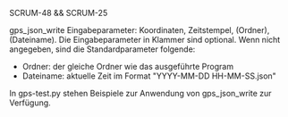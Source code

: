 SCRUM-48 && SCRUM-25

gps_json_write Eingabeparameter: Koordinaten, Zeitstempel, (Ordner), (Dateiname).
Die Eingabeparameter in Klammer sind optional.
Wenn nicht angegeben, sind die Standardparameter folgende:
- Ordner: der gleiche Ordner wie das ausgeführte Program
- Dateiname: aktuelle Zeit im Format "YYYY-MM-DD HH-MM-SS.json"

In gps-test.py stehen Beispiele zur Anwendung von gps_json_write zur Verfügung.